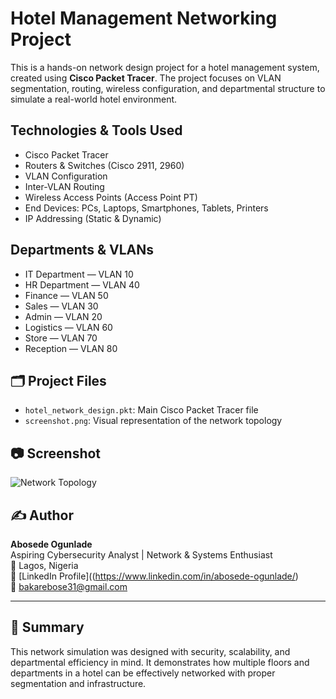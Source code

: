 # Hotel Management Networking Project

This is a hands-on network design project for a hotel management system, created using **Cisco Packet Tracer**. The project focuses on VLAN segmentation, routing, wireless configuration, and departmental structure to simulate a real-world hotel environment.

## Technologies & Tools Used
- Cisco Packet Tracer
- Routers & Switches (Cisco 2911, 2960)
- VLAN Configuration
- Inter-VLAN Routing
- Wireless Access Points (Access Point PT)
- End Devices: PCs, Laptops, Smartphones, Tablets, Printers
- IP Addressing (Static & Dynamic)

##  Departments & VLANs
- IT Department — VLAN 10
- HR Department — VLAN 40
- Finance — VLAN 50
- Sales — VLAN 30  
- Admin — VLAN 20  
- Logistics — VLAN 60  
- Store — VLAN 70  
- Reception — VLAN 80

## 🗂️ Project Files
- `hotel_network_design.pkt`: Main Cisco Packet Tracer file
- `screenshot.png`: Visual representation of the network topology

## 📷 Screenshot
![Network Topology](screenshot.png)

## ✍️ Author

**Abosede Ogunlade**  
Aspiring Cybersecurity Analyst | Network & Systems Enthusiast  
📍 Lagos, Nigeria  
🔗 [LinkedIn Profile]((https://www.linkedin.com/in/abosede-ogunlade/)  
📧 bakarebose31@gmail.com

---

## 📌 Summary

This network simulation was designed with security, scalability, and departmental efficiency in mind. It demonstrates how multiple floors and departments in a hotel can be effectively networked with proper segmentation and infrastructure.

